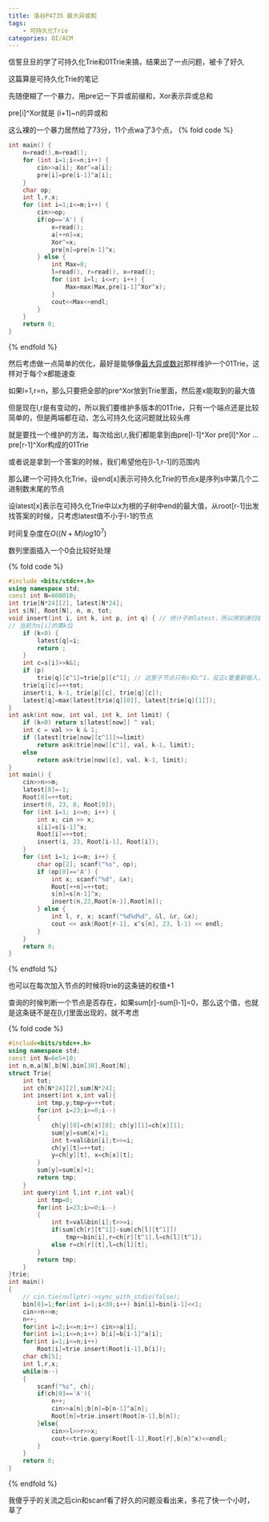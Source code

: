 ```yaml
---
title: 洛谷P4735 最大异或和
tags:
    - 可持久化Trie
categories: OI/ACM
---
```


信誓旦旦的学了可持久化Trie和01Trie来搞，结果出了一点问题，被卡了好久

这篇算是可持久化Trie的笔记

<!-- more -->

先随便糊了一个暴力，用pre记一下异或前缀和，Xor表示异或总和

pre[i]^Xor就是 (i+1)~n的异或和

这么裸的一个暴力居然给了73分，11个点wa了3个点，
{% fold code %}
```cpp
int main() {
    n=read(),m=read();
    for (int i=1;i<=n;i++) {
        cin>>a[i]; Xor^=a[i];
        pre[i]=pre[i-1]^a[i];
    }
    char op;
    int l,r,x;
    for (int i=1;i<=m;i++) {
        cin>>op;
        if(op=='A') {
            x=read();
            a[++n]=x;
            Xor^=x;
            pre[n]=pre[n-1]^x;
        } else {
            int Max=0;
            l=read(), r=read(), x=read();
            for (int i=l; i<=r; i++) {
                Max=max(Max,pre[i-1]^Xor^x);
            }
            cout<<Max<<endl;
        }
    }
    return 0;
}
```
{% endfold %}

然后考虑做一点简单的优化，最好是能够像[最大异或数对](https://loj.ac/p/10050)那样维护一个01Trie，这样对于每个x都能速查

如果l=1,r=n，那么只要把全部的pre^Xor放到Trie里面，然后差x能取到的最大值

但是现在l,r是有变动的，所以我们要维护多版本的01Trie，只有一个端点还是比较简单的，但是两端都在动，怎么可持久化这问题就比较头疼

就是要找一个维护的方法，每次给出l,r,我们都能拿到由pre[l-1]^Xor  pre[l]^Xor  ... pre[r-1]^Xor构成的01Trie

或者说是拿到一个答案的时候，我们希望他在[l-1,r-1]的范围内

那么建一个可持久化Trie，设end[x]表示可持久化Trie的节点x是序列s中第几个二进制数末尾的节点

设latest[x]表示在可持久化Trie中以x为根的子树中end的最大值，从root[r-1]出发找答案的时候，只考虑latest值不小于l-1的节点

时间复杂度在$O((N+M)log10^7)$

数列里面插入一个0会比较好处理

{% fold code %}
```cpp
#include <bits/stdc++.h>
using namespace std;
const int N=600010;
int trie[N*24][2], latest[N*24];
int s[N], Root[N], n, m, tot;
void insert(int i, int k, int p, int q) { // 统计子树latest，所以用到递归插入
// 当前为s[i]的第k位
    if (k<0) {
        latest[q]=i;
        return ;
    }
    int c=s[i]>>k&1;
    if (p)
        trie[q][c^1]=trie[p][c^1]; // 这里子节点只有c和c^1，反正c要重新插入，会被覆盖，所以就只继承c^1了
    trie[q][c]=++tot;
    insert(i, k-1, trie[p][c], trie[q][c]);
    latest[q]=max(latest[trie[q][0]], latest[trie[q][1]]);
}
int ask(int now, int val, int k, int limit) {
    if (k<0) return s[latest[now]] ^ val;
    int c = val >> k & 1;
    if (latest[trie[now][c^1]]>=limit)
        return ask(trie[now][c^1], val, k-1, limit);
    else
        return ask(trie[now][c], val, k-1, limit);
}
int main() {
    cin>>n>>m;
    latest[0]=-1;
    Root[0]=++tot;
    insert(0, 23, 0, Root[0]);
    for (int i=1; i<=n; i++) {
        int x; cin >> x;
        s[i]=s[i-1]^x;
        Root[i]=++tot;
        insert(i, 23, Root[i-1], Root[i]);
    }
    for (int i=1; i<=m; i++) {
        char op[2]; scanf("%s", op);
        if (op[0]=='A') {
            int x; scanf("%d", &x);
            Root[++n]=++tot;
            s[n]=s[n-1]^x;
            insert(n,23,Root[n-1],Root[n]);
        } else {
            int l, r, x; scanf("%d%d%d", &l, &r, &x);
            cout << ask(Root[r-1], x^s[n], 23, l-1) << endl;
        }
    }
    return 0;
}
```
{% endfold %}

也可以在每次加入节点的时候将trie的这条链的权值+1

查询的时候判断一个节点是否存在，如果sum[r]-sum[l-1]=0，那么这个值，也就是这条链不是在[l,r]里面出现的，就不考虑

{% fold code %}
```cpp
#include<bits/stdc++.h>
using namespace std;
const int N=6e5+10;
int n,m,a[N],b[N],bin[30],Root[N];
struct Trie{
    int tot;
    int ch[N*24][2],sum[N*24];
    int insert(int x,int val){
        int tmp,y;tmp=y=++tot;
        for(int i=23;i>=0;i--)
        {
            ch[y][0]=ch[x][0]; ch[y][1]=ch[x][1];
            sum[y]=sum[x]+1;
            int t=val&bin[i];t>>=i;
            ch[y][t]=++tot;
            y=ch[y][t], x=ch[x][t];
        }
        sum[y]=sum[x]+1;
        return tmp;
    }
    int query(int l,int r,int val){
        int tmp=0;
        for(int i=23;i>=0;i--)
        {
            int t=val&bin[i];t>>=i;
            if(sum[ch[r][t^1]]-sum[ch[l][t^1]])
                tmp+=bin[i],r=ch[r][t^1],l=ch[l][t^1];
            else r=ch[r][t],l=ch[l][t];
        }
        return tmp;
    }
}trie;
int main()
{
    // cin.tie(nullptr)->sync_with_stdio(false);
    bin[0]=1;for(int i=1;i<30;i++) bin[i]=bin[i-1]<<1;
    cin>>n>>m;
    n++;
    for(int i=2;i<=n;i++) cin>>a[i];
    for(int i=1;i<=n;i++) b[i]=b[i-1]^a[i];
    for(int i=1;i<=n;i++)
        Root[i]=trie.insert(Root[i-1],b[i]);
    char ch[5];
    int l,r,x;
    while(m--)
    {
        scanf("%s", ch);
        if(ch[0]=='A'){
            n++;
            cin>>a[n];b[n]=b[n-1]^a[n];
            Root[n]=trie.insert(Root[n-1],b[n]);
        }else{
            cin>>l>>r>>x;
            cout<<trie.query(Root[l-1],Root[r],b[n]^x)<<endl;
        }
    }
    return 0;
}
```
{% endfold %}

我傻乎乎的关流之后cin和scanf看了好久的问题没看出来，多花了快一个小时，草了